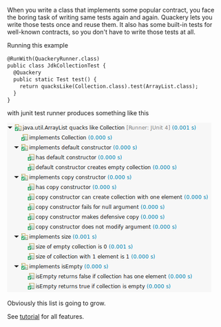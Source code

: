 When you write a class that implements some popular contract, you face the boring task of writing same tests again and again. 
Quackery lets you write those tests once and reuse them.
It also has some built-in tests for well-known contracts, so you don't have to write those tests at all.

Running this example

    @RunWith(QuackeryRunner.class)
    public class JdkCollectionTest {
      @Quackery
      public static Test test() {
        return quacksLike(Collection.class).test(ArrayList.class);
      }
    }

with junit test runner produces something like this

![JdkTest.png](main/doc/JdkTest.png "JdkTest.png")

Obviously this list is going to grow.

See [tutorial](main/doc/tutorial.md) for all features.
